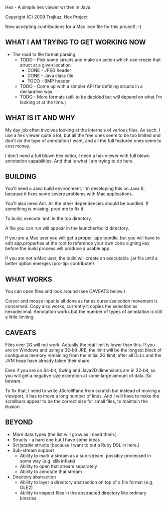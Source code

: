 Hex - A simple hex viewer written in Java.

Copyright (C) 2009  Trejkaz, Hex Project

Now accepting contributions for a Mac icon file for this project! ;-)


WHAT I AM TRYING TO GET WORKING NOW
-----------------------------------

* The road to file format parsing
    * TODO - Pick some structs and make an action which can create that struct at a given location
        * DONE - JPEG header
        * DONE - Java class file
        * TODO - BMP header
    * TODO - Come up with a simpler API for defining structs in a declarative way
    * TODO - More formats (still to be decided but will depend on what I'm looking at at the time.)


WHAT IS IT AND WHY
------------------

My day job often involves looking at the internals of various files.
As such, I use a hex viewer quite a lot, but all the free ones seem to
be too limited and don't do the type of annotation I want, and all the
full featured ones seem to cost money.

I don't need a full blown hex editor, I need a hex viewer with full blown
annotation capabilities.  And that is what I am trying to do here.


BUILDING
--------

You'll need a Java build environment.  I'm developing this on Java 8,
because it fixes some severe problems with Mac applications.

You'll also need Ant.  All the other dependencies should be bundled.
If something is missing, prod me to fix it.

To build, execute 'ant' in the top directory.

A file you can run will appear in the launcher/build directory.

If you are a Mac user you will get a proper .app bundle, but you will
have to edit app.properties at the root to reference your own code
signing key before the build process will produce a usable app.

If you are not a Mac user, the build will create an executable .jar
file until a better option emerges (pro-tip: contribute!)


WHAT WORKS
----------

You can open files and look around (see CAVEATS below.)

Cursor and mouse input is all done as far as cursor/selection movement
is concerned.  Copy also works, currently it copies the selection as
hexadecimal.  Annotation works but the number of types of annotation
is still a little limiting.


CAVEATS
-------

Files over 2G will not work.  Actually the real limit is lower than this.
If you are on Windows and using a 32-bit JRE, the limit will be the
longest block of contiguous memory remaining from the initial 2G limit,
after all DLLs and the JVM heap have already taken their share.

Even if you are on 64-bit, Swing and Java2D dimensions are in 32-bit, so
you will get a negative size exception at some large amount of data.
So beware.

To fix that, I need to write JScrollPane from scratch but instead of
moving a viewport, it has to move a long number of lines.  And I will
have to make the scrollbars appear to be the correct size for small files,
to maintain the illusion.


BEYOND
------

* More data types (the list will grow as I need them.)
* Structs - a hard one but I have some ideas
* *Scriptable* structs (because I want to put a Ruby DSL in here.)
* Sub-stream support
    * Ability to mark a stream as a sub-stream, possibly processed in some way (e.g. zlib inflate)
    * Ability to open that stream separately
    * Ability to annotate that stream
* Directory abstraction
    * Ability to layer a directory abstraction on top of a file format (e.g. OLE2)
    * Ability to inspect files in the abstracted directory like ordinary binaries

